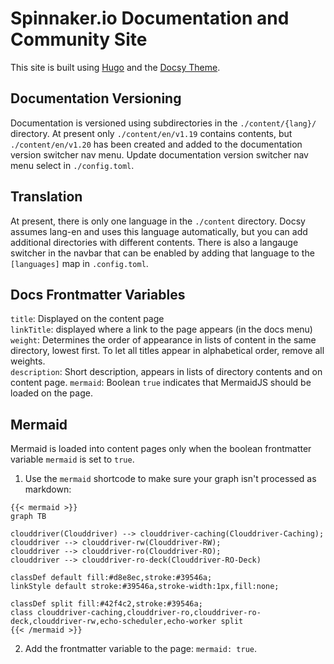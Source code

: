 # Spinnaker.io Documentation and Community Site

This site is built using [Hugo](https://gohugo.io) and the [Docsy Theme](https://www.docsy.dev/).

## Documentation Versioning

Documentation is versioned using subdirectories in the `./content/{lang}/` directory. At present only `./content/en/v1.19` contains contents, but `./content/en/v1.20` has been created and added to the documentation version switcher nav menu. Update documentation version switcher nav menu select in `./config.toml`.

## Translation

At present, there is only one language in the `./content` directory. Docsy assumes lang-en and uses this language automatically, but you can add additional directories with different contents. There is also a langauge switcher in the navbar that can be enabled by adding that language to the `[languages]` map in `.config.toml`.

## Docs Frontmatter Variables

`title`: Displayed on the content page  
`linkTitle`: displayed where a link to the page appears (in the docs menu)  
`weight`: Determines the order of appearance in lists of content in the same directory, lowest first. To let all titles appear in alphabetical order, remove all weights.  
`description`: Short description, appears in lists of directory contents and on content page.
`mermaid`: Boolean `true` indicates that MermaidJS should be loaded on the page.

## Mermaid

Mermaid is loaded into content pages only when the boolean frontmatter variable `mermaid` is set to `true`.

1. Use the `mermaid` shortcode to make sure your graph isn't processed as markdown:

```
{{< mermaid >}}
graph TB

clouddriver(Clouddriver) --> clouddriver-caching(Clouddriver-Caching);
clouddriver --> clouddriver-rw(Clouddriver-RW);
clouddriver --> clouddriver-ro(Clouddriver-RO);
clouddriver --> clouddriver-ro-deck(Clouddriver-RO-Deck)

classDef default fill:#d8e8ec,stroke:#39546a;
linkStyle default stroke:#39546a,stroke-width:1px,fill:none;

classDef split fill:#42f4c2,stroke:#39546a;
class clouddriver-caching,clouddriver-ro,clouddriver-ro-deck,clouddriver-rw,echo-scheduler,echo-worker split
{{< /mermaid >}}
```

2. Add the frontmatter variable to the page: `mermaid: true`.
